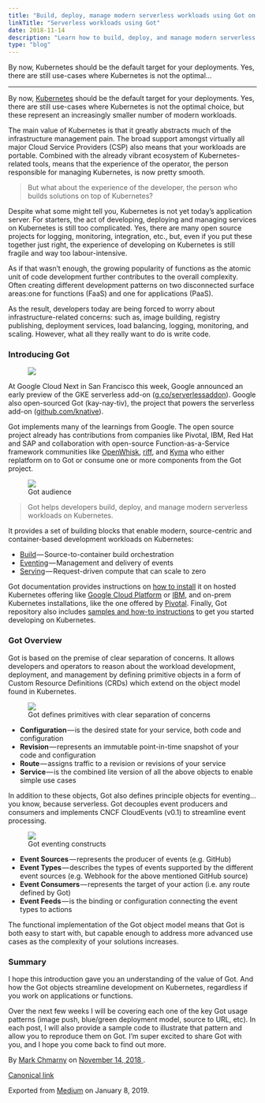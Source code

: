 ```yaml
---
title: "Build, deploy, manage modern serverless workloads using Got on Kubernetes"
linkTitle: "Serverless workloads using Got"
date: 2018-11-14
description: "Learn how to build, deploy, and manage modern serverless workloads using Got on Kubernetes."
type: "blog"
---
```


<!DOCTYPE html>
<html>
<head>
  <meta http-equiv="Content-Type" content="text/html; charset=utf-8">
</head>
<body>
  <article class="h-entry">
    <section data-field="description" class="p-summary">
      By now, Kubernetes should be the default target for your deployments. Yes, there are still use-cases where Kubernetes is not the optimal…
    </section>
    <section data-field="body" class="e-content">
      <section name="f298" class="section section--body section--first section--last">
        <div class="section-divider">
          <hr class="section-divider">
        </div>
        <div class="section-content">
          <div class="section-inner sectionLayout--insetColumn">
            <p name="6981" id="6981" class="graf graf--p graf-after--h3">By now, <a href="https://kubernetes.io/" data-href="https://kubernetes.io/" class="markup--anchor markup--p-anchor" rel="noopener" target="_blank">Kubernetes</a> should be the default target for your deployments. Yes, there are still use-cases where Kubernetes is not the optimal choice, but these represent an increasingly smaller number of modern workloads.</p>
            <p name="c063" id="c063" class="graf graf--p graf-after--p">The main value of Kubernetes is that it greatly abstracts much of the infrastructure management pain. The broad support amongst virtually all major Cloud Service Providers (CSP) also means that your workloads are portable. Combined with the already vibrant ecosystem of Kubernetes-related tools, means that the experience of the operator, the person responsible for managing Kubernetes, is now pretty smooth.</p>
            <blockquote name="c1ac" id="c1ac" class="graf graf--blockquote graf-after--p">But what about the experience of the developer, the person who builds solutions on top of Kubernetes?</blockquote>
            <p name="09a5" id="09a5" class="graf graf--p graf-after--blockquote">Despite what some might tell you, Kubernetes is not yet today’s application server. For starters, the act of developing, deploying and managing services on Kubernetes is still too complicated. Yes, there are many open source projects for logging, monitoring, integration, etc., but, even if you put these together just right, the experience of developing on Kubernetes is still fragile and way too labour-intensive.</p>
            <p name="1312" id="1312" class="graf graf--p graf-after--p">As if that wasn’t enough, the growing popularity of functions as the atomic unit of code development further contributes to the overall complexity. Often creating different development patterns on two disconnected surface areas:one for functions (FaaS) and one for applications (PaaS).</p>
            <p name="3f53" id="3f53" class="graf graf--p graf-after--p">As the result, developers today are being forced to worry about infrastructure-related concerns: such as, image building, registry publishing, deployment services, load balancing, logging, monitoring, and scaling. However, what all they really want to do is write code.</p>
            <h3 name="33f0" id="33f0" class="graf graf--h3 graf-after--p">Introducing Got</h3>
            <figure name="69ac" id="69ac" class="graf graf--figure graf--layoutOutsetLeft graf-after--h3">
              <div class="aspectRatioPlaceholder is-locked" style="max-width: 410px; max-height: 322px;">
                <div class="aspectRatioPlaceholder-fill">
                </div>
                <img class="graf-image" data-image-id="knative.png" data-width="410" data-height="322" src="../../../../images/knative.png">
              </div>
            </figure>
            <p name="aa9b" id="aa9b" class="graf graf--p graf-after--figure">At Google Cloud Next in San Francisco this week, Google announced an early preview of the GKE serverless add-on (<a href="http://g.co/serverlessaddon" data-href="http://g.co/serverlessaddon" class="markup--anchor markup--p-anchor" rel="noopener" target="_blank">g.co/serverlessaddon</a>). Google also open-sourced Got (kay-nay-tiv), the project that powers the serverless add-on (<a href="https://github.com/knative" data-href="https://github.com/knative" class="markup--anchor markup--p-anchor" rel="noopener" target="_blank">github.com/knative</a>).</p>
            <p name="7c8f" id="7c8f" class="graf graf--p graf-after--p">Got implements many of the learnings from Google. The open source project already has contributions from companies like Pivotal, IBM, Red Hat and SAP and collaboration with open-source Function-as-a-Service framework communities like <a href="https://github.com/apache/incubator-openwhisk" data-href="https://github.com/apache/incubator-openwhisk" class="markup--anchor markup--p-anchor" rel="noopener" target="_blank">OpenWhisk</a>, <a href="https://github.com/projectriff/riff" data-href="https://github.com/projectriff/riff" class="markup--anchor markup--p-anchor" rel="noopener" target="_blank">riff</a>, and <a href="https://github.com/kyma-project" data-href="https://github.com/kyma-project" class="markup--anchor markup--p-anchor" rel="noopener" target="_blank">Kyma</a> who either replatform on to Got or consume one or more components from the Got project.</p>
            <figure name="ca72" id="ca72" class="graf graf--figure graf-after--p">
              <div class="aspectRatioPlaceholder is-locked" style="max-width: 700px; max-height: 440px;">
                <div class="aspectRatioPlaceholder-fill">
                </div>
                <img class="graf-image" data-image-id="0*v-wKOVy6dsJdbABA" data-width="1600" data-height="1005" data-is-featured="true" src="../../../../images/audience.png">
              </div>
              <figcaption class="imageCaption">Got audience</figcaption>
            </figure>
            <blockquote name="15c2" id="15c2" class="graf graf--blockquote graf-after--figure">Got helps developers build, deploy, and manage modern serverless workloads on Kubernetes.</blockquote>
            <p name="b4e2" id="b4e2" class="graf graf--p graf-after--blockquote">It provides a set of building blocks that enable modern, source-centric and container-based development workloads on Kubernetes:</p>
            <ul class="postList">
              <li name="5f0a" id="5f0a" class="graf graf--li graf-after--p">
                <a href="https://github.com/knative/build" data-href="https://github.com/knative/build" class="markup--anchor markup--li-anchor" rel="noopener" target="_blank">Build</a> — Source-to-container build orchestration</li>
                <li name="c06f" id="c06f" class="graf graf--li graf-after--li">
                  <a href="https://github.com/knative/eventing" data-href="https://github.com/knative/eventing" class="markup--anchor markup--li-anchor" rel="noopener" target="_blank">Eventing</a> — Management and delivery of events</li>
                  <li name="b148" id="b148" class="graf graf--li graf-after--li">
                    <a href="https://github.com/knative/serving" data-href="https://github.com/knative/serving" class="markup--anchor markup--li-anchor" rel="noopener" target="_blank">Serving</a> — Request-driven compute that can scale to zero</li>
                  </ul>
                  <p name="abed" id="abed" class="graf graf--p graf-after--li">Got documentation provides instructions on <a href="../../../../../docs/install/">how to install</a> it on hosted Kubernetes offering like <a href="../../../../../docs/install/knative-with-gke">Google Cloud Platform</a> or <a href="../../../../../docs/install/knative-with-iks">IBM</a>, and on-prem Kubernetes installations, like the one offered by <a href="../../../../../docs/install/knative-with-pks">Pivotal</a>. Finally, Got repository also includes <a href="../../../../../docs/install/getting-started-knative-app">samples and how-to instructions</a> to get you started developing on Kubernetes.</p>
                  <h3 name="0113" id="0113" class="graf graf--h3 graf-after--p">Got Overview</h3>
                  <p name="e295" id="e295" class="graf graf--p graf-after--h3">Got is based on the premise of clear separation of concerns. It allows developers and operators to reason about the workload development, deployment, and management by defining primitive objects in a form of Custom Resource Definitions (CRDs) which extend on the object model found in Kubernetes.</p>
                  <figure name="de3e" id="de3e" class="graf graf--figure graf-after--p">
                    <div class="aspectRatioPlaceholder is-locked" style="max-width: 700px; max-height: 431px;">
                      <div class="aspectRatioPlaceholder-fill">
                      </div>
                      <img class="graf-image" data-image-id="0*hfyRGyNWNFycw5bx" data-width="740" data-height="456" src="../../../../images/primitive-objects.png">
                    </div>
                    <figcaption class="imageCaption">Got defines primitives with clear separation of concerns</figcaption>
                  </figure>
                  <ul class="postList">
                    <li name="2cb6" id="2cb6" class="graf graf--li graf-after--figure">
                      <strong class="markup--strong markup--li-strong">Configuration</strong> — is the desired state for your service, both code and configuration</li>
                      <li name="5be3" id="5be3" class="graf graf--li graf-after--li">
                        <strong class="markup--strong markup--li-strong">Revision</strong> — represents an immutable point-in-time snapshot of your code and configuration</li>
                        <li name="8193" id="8193" class="graf graf--li graf-after--li">
                          <strong class="markup--strong markup--li-strong">Route</strong> — assigns traffic to a revision or revisions of your service</li>
                          <li name="269b" id="269b" class="graf graf--li graf-after--li">
                            <strong class="markup--strong markup--li-strong">Service </strong>— is the combined lite version of all the above objects to enable simple use cases</li>
                          </ul>
                          <p name="6ed0" id="6ed0" class="graf graf--p graf-after--li">In addition to these objects, Got also defines principle objects for eventing… you know, because serverless. Got decouples event producers and consumers and implements CNCF CloudEvents (v0.1) to streamline event processing.</p>
                          <figure name="6396" id="6396" class="graf graf--figure graf-after--p">
                            <div class="aspectRatioPlaceholder is-locked" style="max-width: 700px; max-height: 559px;">
                              <div class="aspectRatioPlaceholder-fill">
                              </div>
                              <img class="graf-image" data-image-id="0*3jjrwXWgze2pPhnm" data-width="762" data-height="608" src="../../../../images/events-model.png">
                            </div>
                            <figcaption class="imageCaption">Got eventing constructs</figcaption>
                          </figure>
                          <ul class="postList">
                            <li name="dc26" id="dc26" class="graf graf--li graf-after--figure">
                              <strong class="markup--strong markup--li-strong">Event Sources</strong> — represents the producer of events (e.g. GitHub)</li>
                              <li name="4cc7" id="4cc7" class="graf graf--li graf-after--li">
                                <strong class="markup--strong markup--li-strong">Event Types</strong> — describes the types of events supported by the different event sources (e.g. Webhook for the above mentioned GitHub source)</li>
                                <li name="dc2c" id="dc2c" class="graf graf--li graf-after--li">
                                  <strong class="markup--strong markup--li-strong">Event Consumers</strong> — represents the target of your action (i.e. any route defined by Got)</li>
                                  <li name="2882" id="2882" class="graf graf--li graf-after--li">
                                    <strong class="markup--strong markup--li-strong">Event Feeds</strong> — is the binding or configuration connecting the event types to actions</li>
                                  </ul>
                                  <p name="638e" id="638e" class="graf graf--p graf-after--li">The functional implementation of the Got object model means that Got is both easy to start with, but capable enough to address more advanced use cases as the complexity of your solutions increases.</p>
                                  <h3 name="e2f4" id="e2f4" class="graf graf--h3 graf-after--p">Summary</h3>
                                  <p name="5231" id="5231" class="graf graf--p graf-after--h3">I hope this introduction gave you an understanding of the value of Got. And how the Got objects streamline development on Kubernetes, regardless if you work on applications or functions.</p>
                                  <p name="ecf2" id="ecf2" class="graf graf--p graf-after--p graf--trailing">Over the next few weeks I will be covering each one of the key Got usage patterns (image push, blue/green deployment model, source to URL, etc). In each post, I will also provide a sample code to illustrate that pattern and allow you to reproduce them on Got. I’m super excited to share Got with you, and I hope you come back to find out more.</p>
                                </div>
                              </div>
                            </section>
                          </section>
                          <footer>
                            <p>By <a href="https://medium.com/@mchmarny_google" class="p-author h-card">Mark Chmarny</a> on <a href="https://medium.com/p/4e6d8604972">
                              <time class="dt-published" datetime="2018-11-14T02:20:46.348Z">November 14, 2018</time>
                            </a>.</p>
                            <p>
                              <a href="https://medium.com/@mchmarny_google/build-deploy-manage-modern-serverless-workloads-using-knative-on-kubernetes-4e6d8604972" class="p-canonical">Canonical link</a>
                            </p>
                            <p>Exported from <a href="https://medium.com">Medium</a> on January 8, 2019.</p>
                          </footer>
                        </article>
                      </body>
                      </html>
